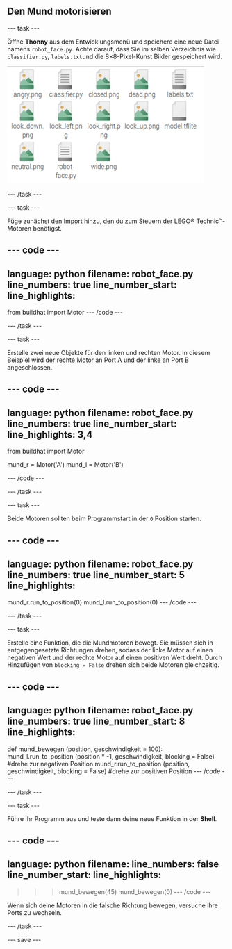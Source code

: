 ## Den Mund motorisieren

--- task ---

Öffne **Thonny** aus dem Entwicklungsmenü und speichere eine neue Datei namens `robot_face.py`. Achte darauf, dass Sie im selben Verzeichnis wie `classifier.py`, `labels.txt`und die 8×8-Pixel-Kunst Bilder gespeichert wird.

![Dateistruktur, die anzeigt, wo robot_face.py gespeichert werden soll.](images/file_structure.png)

--- /task ---

--- task ---

Füge zunächst den Import hinzu, den du zum Steuern der LEGO® Technic™-Motoren benötigst.

--- code ---
---
language: python
filename: robot_face.py
line_numbers: true
line_number_start: 
line_highlights:
---
from buildhat import Motor
--- /code ---

--- /task ---

--- task ---

Erstelle zwei neue Objekte für den linken und rechten Motor. In diesem Beispiel wird der rechte Motor an Port A und der linke an Port B angeschlossen.

--- code ---
---
language: python 
filename: robot_face.py 
line_numbers: true 
line_number_start:
line_highlights: 3,4
---
from buildhat import Motor

mund_r = Motor('A') 
mund_l = Motor('B')

--- /code ---

--- /task ---

--- task ---

Beide Motoren sollten beim Programmstart in der `0` Position starten.

--- code ---
---
language: python 
filename: robot_face.py 
line_numbers: true 
line_number_start: 5
line_highlights:
---

mund_r.run_to_position(0) 
mund_l.run_to_position(0)
--- /code ---

--- /task ---

--- task ---

Erstelle eine Funktion, die die Mundmotoren bewegt. Sie müssen sich in entgegengesetzte Richtungen drehen, sodass der linke Motor auf einen negativen Wert und der rechte Motor auf einen positiven Wert dreht. Durch Hinzufügen von `blocking = False` drehen sich beide Motoren gleichzeitig.

--- code ---
---
language: python 
filename: robot_face.py 
line_numbers: true 
line_number_start: 8
line_highlights:
---
def mund_bewegen (position, geschwindigkeit = 100): 
    mund_l.run_to_position (position * -1, geschwindigkeit, blocking = False) #drehe zur negativen Position 
    mund_r.run_to_position (position, geschwindigkeit, blocking = False) #drehe zur positiven Position
--- /code ---

--- /task ---

--- task ---

Führe Ihr Programm aus und teste dann deine neue Funktion in der **Shell**.

--- code ---
---
language: python 
filename: 
line_numbers: false 
line_number_start:
line_highlights:
---
> > > mund_bewegen(45) 
> > > mund_bewegen(0)
--- /code ---

Wenn sich deine Motoren in die falsche Richtung bewegen, versuche ihre Ports zu wechseln.

--- /task ---

--- save ---
